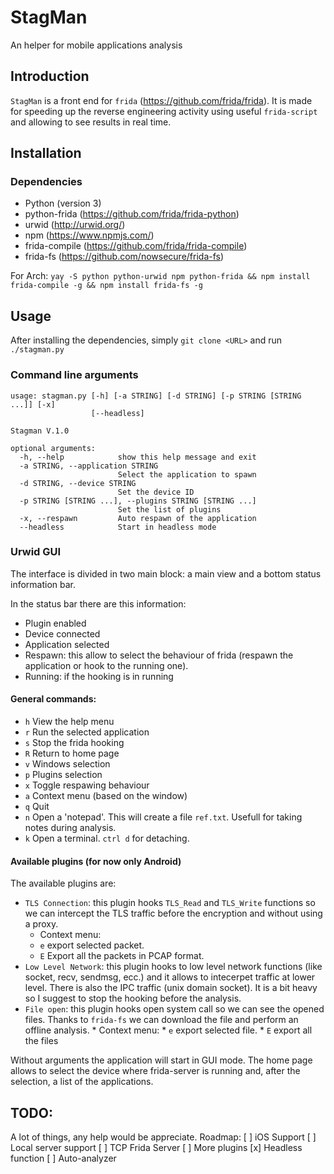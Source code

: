 # StagMan
An helper for mobile applications analysis
## Introduction
`StagMan` is a front end for `frida` (<https://github.com/frida/frida>). It is made for speeding up the reverse engineering activity using useful `frida-script` and allowing to see results in real time.

## Installation

### Dependencies
* Python (version 3)
* python-frida (<https://github.com/frida/frida-python>)
* urwid (<http://urwid.org/>)
* npm (<https://www.npmjs.com/>)
* frida-compile (<https://github.com/frida/frida-compile>)
* frida-fs (<https://github.com/nowsecure/frida-fs>)

For Arch: `yay -S python python-urwid npm python-frida && npm install frida-compile -g && npm install frida-fs -g`

## Usage
After installing the dependencies, simply `git clone <URL>` and run `./stagman.py`

### Command line arguments
```
usage: stagman.py [-h] [-a STRING] [-d STRING] [-p STRING [STRING ...]] [-x]
                  [--headless]

Stagman V.1.0

optional arguments:
  -h, --help            show this help message and exit
  -a STRING, --application STRING
                        Select the application to spawn
  -d STRING, --device STRING
                        Set the device ID
  -p STRING [STRING ...], --plugins STRING [STRING ...]
                        Set the list of plugins
  -x, --respawn         Auto respawn of the application
  --headless            Start in headless mode
  ```
### Urwid GUI
The interface is divided in two main block: a main view and a bottom status information bar.

In the status bar there are this information:
* Plugin enabled
* Device connected
* Application selected
* Respawn: this allow to select the behaviour of frida (respawn the application or hook to the running one).
* Running: if the hooking is in running
#### General commands:
* `h` View the help menu
* `r` Run the selected application
* `s` Stop the frida hooking
* `R` Return to home page
* `v` Windows selection
* `p` Plugins selection
* `x` Toggle respawing behaviour
* `a` Context menu (based on the window)
* `q` Quit
* `n` Open a 'notepad'. This will create a file `ref.txt`. Usefull for taking notes during analysis.
*  `k` Open a terminal. `ctrl d` for detaching.
#### Available plugins (for now only Android)
The available plugins are:
* `TLS Connection`: this plugin hooks `TLS_Read` and `TLS_Write` functions so we can intercept the TLS traffic before the encryption and without using a proxy. 
  * Context menu: 
  * `e` export selected packet. 
  * `E` Export all the packets in PCAP format.
* `Low Level Network`: this plugin hooks to low level network functions (like socket, recv, sendmsg, ecc.) and it allows to intecerpet traffic at lower level. There is also the IPC traffic (unix domain socket). It is a bit heavy so I suggest to stop the hooking before the analysis.
* `File open`: this plugin hooks open system call so we can see the opened files. Thanks to `frida-fs` we can download the file and perform an offline analysis.
         * Context menu: 
         * `e` export selected file.
         * `E` export all the files

Without arguments the application will start in GUI mode. The home page allows to select the device where frida-server is running and, after the selection, a list of the applications.

## TODO:
A lot of things, any help would be appreciate. Roadmap:
[ ] iOS Support
[ ] Local server support
[ ] TCP Frida Server
[ ] More plugins
[x] Headless function
[ ] Auto-analyzer
